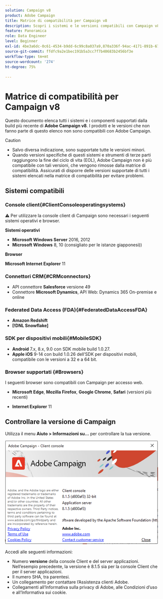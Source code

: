 ```yaml
---
solution: Campaign v8
product: Adobe Campaign
title: Matrice di compatibilità per Campaign v8
description: Scopri i sistemi e le versioni compatibili con Campaign v8
feature: Panoramica
role: Data Engineer
level: Beginner
exl-id: 4be3a6dc-0c61-4534-b9dd-6c99c8a037a9,870a336f-94ac-4171-891b-67614feef6ef,bebdd930-c7f6-4629-a489-3c704b33f058,d493e613-eb61-43b1-9c6d-1bd881af0734
source-git-commit: ffdfc9a2e1bec191b5a3cc7f7b40683b2456bf3e
workflow-type: tm+mt
source-wordcount: '274'
ht-degree: 75%

---
```


# Matrice di compatibilità per Campaign v8

Questo documento elenca tutti i sistemi e i componenti supportati dalla build più recente di **Adobe Campaign v8**. I prodotti e le versioni che non fanno parte di questo elenco non sono compatibili con Adobe Campaign.

>[!CAUTION]
>
>* Salvo diversa indicazione, sono supportate tutte le versioni minori.
>* Quando versioni specifiche di questi sistemi e strumenti di terze parti raggiungono la fine del ciclo di vita (EOL), Adobe Campaign non è più compatibile con tali versioni, che vengono rimosse dalla matrice di compatibilità. Assicurati di disporre delle versioni supportate di tutti i sistemi elencati nella matrice di compatibilità per evitare problemi.


## Sistemi compatibili

### Console client{#ClientConsoleoperatingsystems}

:warning: Per utilizzare la console client di Campaign sono necessari i seguenti sistemi operativi e browser.

**Sistemi operativi**

* **Microsoft Windows Server** 2016, 2012
* **Microsoft Windows** 8, 10 (consigliato per le istanze giapponesi))

**Browser**

**Microsoft Internet Explorer** 11

### Connettori CRM{#CRMconnectors}

* API connettore **Salesforce** versione 49
* Connettore **Microsoft Dynamics**, API Web: Dynamics 365 On-premise e online

### Federated Data Access (FDA){#FederatedDataAccessFDA}

* **Amazon Redshift**
* **[!DNL Snowflake]**

### SDK per dispositivi mobili{#MobileSDK}

* **Android** 7.x, 8.x, 9.0 con SDK mobile build 1.0.27.
* **Apple iOS** 9-14 con build 1.0.26 dell’SDK per dispositivi mobili, compatibile con le versioni a 32 e a 64 bit.

### Browser supportati {#Browsers}

I seguenti browser sono compatibili con Campaign per accesso web.

* **Microsoft Edge**, **Mozilla Firefox**, **Google Chrome**, **Safari** (versioni più recenti)

* **Internet Explorer** 11

## Controllare la versione di Campaign

Utilizza il menu **Aiuto > Informazioni su...** per controllare la tua versione.

![](assets/ac-version.png)

Accedi alle seguenti informazioni:

* Numero **versione** della console Client e del server applicazioni. Nell’esempio precedente, la versione è 8.1.5 sia per la console Client che per il server applicazioni.
* Il numero SHA, tra parentesi.
* Un collegamento per contattare l’Assistenza clienti Adobe.
* Collegamenti all’Informativa sulla privacy di Adobe, alle Condizioni d’uso e all’Informativa sui cookie.
